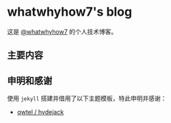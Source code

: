# whatwhyhow7's blog

这是 [@whatwhyhow7](https://whatwhyhow7.github.io/blog) 的个人技术博客。



## 主要内容



## 申明和感谢

使用 `jekyll` 搭建并借用了以下主题模板，特此申明并感谢：

- [qwtel / hydejack](https://github.com/qwtel/hydejack/)